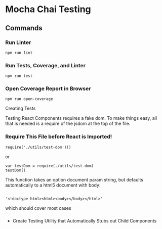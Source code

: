 # Mocha Chai Testing

## Commands

### Run Linter

```
npm run lint

```

### Run Tests, Coverage, and Linter

```
npm run test

```

### Open Coverage Report in Browser

```
npm run open-coverage

```

Creating Tests

Testing React Components requires a fake dom. To make things easy, all that is needed is a require of the jsdom at the top of the file.

### Require This File before React is Imported!

```
require('./utils/test-dom')()

```

or

```
var testDom = require(./utils/test-dom)
testDom()
```

This function takes an option document param string, but defaults automatically to a html5 document with body:

```

'<!doctype html><html><body></body></html>'

```

which should cover most cases

###

* Create Testing Utility that Automatically Stubs out Child Components
